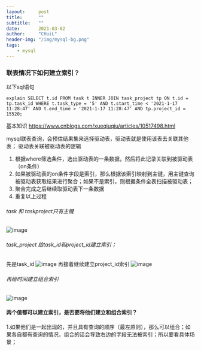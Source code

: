 ```yaml
---
layout:     post
title:      ""
subtitle:   ""
date:       2021-03-02
author:     "CHuiL"
header-img: "/img/mysql-bg.png"
tags:
    - mysql
---
```


### 联表情况下如何建立索引？

以下sql语句

```
explain SELECT t.id FROM task t INNER JOIN task_project tp ON t.id = tp.task_id WHERE t.task_type = '5' AND t.start_time < '2021-1-17 11:28:47' AND t.end_time > '2021-1-17 11:28:47' AND tp.project_id = 15520;
```

基本知识 https://www.cnblogs.com/xueqiuqiu/articles/10517498.html

mysql联表查询，会预估结果集来选择驱动表，驱动表就是使用该表去关联其他表；
驱动表关联被驱动表的逻辑
1. 根据where筛选条件，选出驱动表的一条数据，然后将此记录关联到被驱动表（on条件）
2. 如果被驱动表的on条件字段是索引，那么根据该索引映射到主键，用主键查询被驱动表获取结果进行聚合；如果不是索引，则根据条件全表扫描被驱动表；
3. 聚合完成之后继续取驱动表下一条数据
4. 重复以上过程

###### task 和 taskproject只有主键
![image](/chuil/img/mysql/unite-index-1.png)

###### task_project 给task_id和project_id建立索引；
先是task_id
![image](/chuil/img/mysql/unite-index-2.png)
再接着继续建立project_id索引
![image](/chuil/img/mysql/unite-index-3.png)

###### 再给时间建立组合索引
![image](/chuil/img/mysql/unite-index-4.png)

#### 两个值都可以建立索引，是否要将他们建立和组合索引？
1.如果他们是一起出现的，并且具有查询的顺序（最左原则），那么可以组合；如果各自都有查询的情况，组合的话会导致右边的字段无法被索引；所以要看具体场景；